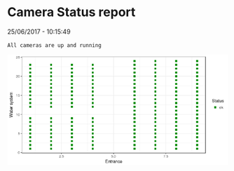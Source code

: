 Camera Status report
================
25/06/2017 - 10:15:49

    All cameras are up and running

![](camreport_files/figure-markdown_github/unnamed-chunk-2-1.png)
